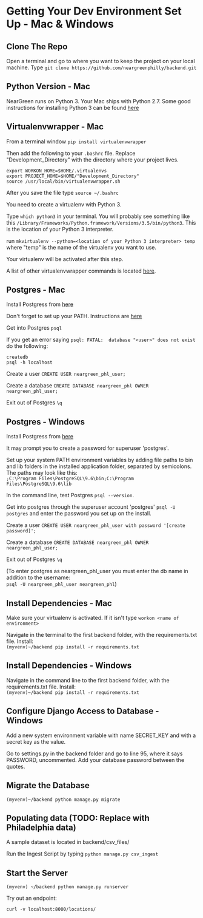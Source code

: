# Getting Your Dev Environment Set Up - Mac & Windows

## Clone The Repo

Open a terminal and go to where you want to keep the project on your local machine.
Type `git clone https://github.com/neargreenphilly/backend.git`

## Python Version - Mac
NearGreen runs on Python 3. Your Mac ships with Python 2.7. Some good instructions for installing Python 3 can be found [here](http://docs.python-guide.org/en/latest/starting/install3/osx/)

## Virtualenvwrapper - Mac

From a terminal window `pip install virtualenvwrapper`

Then add the following to your `.bashrc` file. Replace "Development_Directory" with the directory where your project lives.

    export WORKON_HOME=$HOME/.virtualenvs
    export PROJECT_HOME=$HOME/"Development_Directory"
    source /usr/local/bin/virtualenvwrapper.sh

After you save the file type `source ~/.bashrc`

You need to create a virtualenv with Python 3. 

Type `which python3` in your terminal. 
You will probably see something like this `/Library/Frameworks/Python.framework/Versions/3.5/bin/python3`. This is the location of your Python 3 interpreter.

run `mkvirtualenv --python=<location of your Python 3 interpreter> temp` where "temp" is the name of the virtualenv you want to use.

Your virtualenv will be activated after this step.

A list of other virtualenvwrapper commands is located [here](http://virtualenvwrapper.readthedocs.io/en/latest/install.html).

## Postgres - Mac

Install Postgress from [here](http://postgresapp.com/)

Don't forget to set up your PATH. Instructions are [here](http://postgresapp.com/documentation/cli-tools.html)

Get into Postgres `psql`

If you get an error saying `psql: FATAL:  database "<user>" does not exist` do the following:

    createdb
    psql -h localhost

Create a user
    `CREATE USER neargreen_phl_user;`

Create a database
    `CREATE DATABASE neargreen_phl OWNER neargreen_phl_user;`

Exit out of Postgres `\q`

## Postgres - Windows
Install Postgress from [here](http://www.enterprisedb.com/products-services-training/pgdownload#windows)

It may prompt you to create a password for superuser 'postgres'.

Set up your system PATH environment variables by adding file paths to bin and lib folders in the installed application folder, separated by semicolons. The paths may look like this: </br>
`;C:\Program Files\PostgreSQL\9.6\bin;C:\Program Files\PostgreSQL\9.6\lib`

In the command line, test Postgres `psql --version`.

Get into postgres through the superuser account 'postgres' `psql -U postgres` and enter the password you set up on the install.

Create a user
    `CREATE USER neargreen_phl_user with password '[create password]';`

Create a database
    `CREATE DATABASE neargreen_phl OWNER neargreen_phl_user;`

Exit out of Postgres `\q`

(To enter postgres as neargreen_phl_user you must enter the db name in addition to the username: </br>
`psql -U neargreen_phl_user neargreen_phl`)

## Install Dependencies - Mac

Make sure your virtualenv is activated. If it isn't type `workon <name of environment>`

Navigate in the terminal to the first backend folder, with the requirements.txt file. Install: </br>
`(myvenv)~/backend pip install -r requirements.txt`

## Install Dependencies - Windows

Navigate in the command line to the first backend folder, with the requirements.txt file. Install: </br>
`(myvenv)~/backend pip install -r requirements.txt`

## Configure Django Access to Database - Windows
Add a new system environment variable with name SECRET_KEY and with a secret key as the value.

Go to settings.py in the backend folder and go to line 95, where it says PASSWORD, uncommented. Add your database password between the quotes.

## Migrate the Database

`(myvenv)~/backend python manage.py migrate`

## Populating data (TODO: Replace with Philadelphia data)

A sample dataset is located in backend/csv_files/

Run the Ingest Script by typing `python manage.py csv_ingest`

## Start the Server

```
(myvenv) ~/backend python manage.py runserver
```

Try out an endpoint:

```
curl -v localhost:8000/locations/
```
